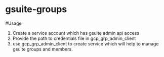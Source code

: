 # gsuite-groups

#Usage 

1. Create a service account which has gsuite admin api access
2. Provide the path to credentials file in gcp_grp_admin_client
3. use gcp_grp_admin_client to create service which will help to manage gsuite groups and members.